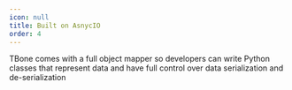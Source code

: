 ```yaml
---
icon: null
title: Built on AsnycIO
order: 4
---
```

TBone comes with a full object mapper so developers can write Python classes that represent data and have full control over data serialization and de-serialization